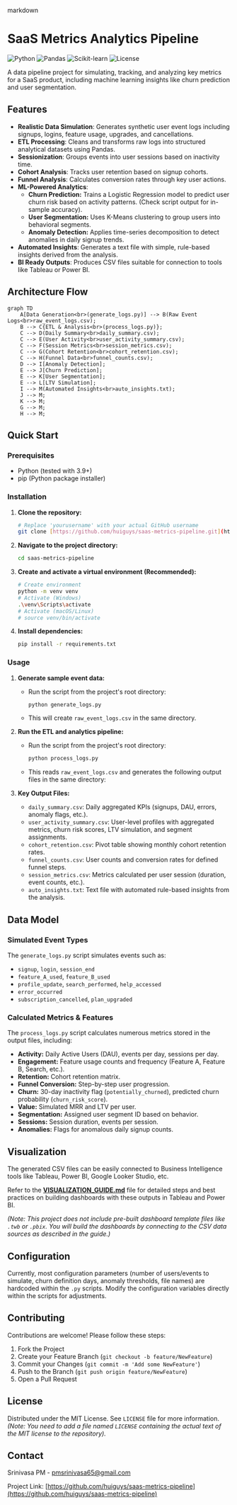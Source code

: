 markdown

# SaaS Metrics Analytics Pipeline


![Python](https://img.shields.io/badge/python-3.10%2B-blue)
![Pandas](https://img.shields.io/badge/pandas-2.0%2B-orange)
![Scikit-learn](https://img.shields.io/badge/scikit--learn-1.3%2B-red)
![License](https://img.shields.io/badge/license-MIT-green)



A data pipeline project for simulating, tracking, and analyzing key metrics for a SaaS product, including machine learning insights like churn prediction and user segmentation.

## Features

- **Realistic Data Simulation**: Generates synthetic user event logs including signups, logins, feature usage, upgrades, and cancellations.
- **ETL Processing**: Cleans and transforms raw logs into structured analytical datasets using Pandas.
- **Sessionization**: Groups events into user sessions based on inactivity time.
- **Cohort Analysis**: Tracks user retention based on signup cohorts.
- **Funnel Analysis**: Calculates conversion rates through key user actions.
- **ML-Powered Analytics**:
  - **Churn Prediction:** Trains a Logistic Regression model to predict user churn risk based on activity patterns. (Check script output for in-sample accuracy).
  - **User Segmentation:** Uses K-Means clustering to group users into behavioral segments.
  - **Anomaly Detection:** Applies time-series decomposition to detect anomalies in daily signup trends.
- **Automated Insights**: Generates a text file with simple, rule-based insights derived from the analysis.
- **BI Ready Outputs**: Produces CSV files suitable for connection to tools like Tableau or Power BI.

## Architecture Flow

```mermaid
graph TD
    A[Data Generation<br>(generate_logs.py)] --> B(Raw Event Logs<br>raw_event_logs.csv);
    B --> C{ETL & Analysis<br>(process_logs.py)};
    C --> D(Daily Summary<br>daily_summary.csv);
    C --> E(User Activity<br>user_activity_summary.csv);
    C --> F(Session Metrics<br>session_metrics.csv);
    C --> G(Cohort Retention<br>cohort_retention.csv);
    C --> H(Funnel Data<br>funnel_counts.csv);
    D --> I[Anomaly Detection];
    E --> J[Churn Prediction];
    E --> K[User Segmentation];
    E --> L[LTV Simulation];
    I --> M(Automated Insights<br>auto_insights.txt);
    J --> M;
    K --> M;
    G --> M;
    H --> M;
````

## Quick Start

### Prerequisites

  - Python (tested with 3.9+)
  - pip (Python package installer)

### Installation

1.  **Clone the repository:**
    ```bash
    # Replace 'yourusername' with your actual GitHub username
    git clone [https://github.com/huiguys/saas-metrics-pipeline.git](https://github.com/huiguys/saas-metrics-pipeline.git)
    ```
2.  **Navigate to the project directory:**
    ```bash
    cd saas-metrics-pipeline
    ```
3.  **Create and activate a virtual environment (Recommended):**
    ```bash
    # Create environment
    python -m venv venv
    # Activate (Windows)
    .\venv\Scripts\activate
    # Activate (macOS/Linux)
    # source venv/bin/activate
    ```
4.  **Install dependencies:**
    ```bash
    pip install -r requirements.txt
    ```

### Usage

1.  **Generate sample event data:**

      * Run the script from the project's root directory:
        ```bash
        python generate_logs.py
        ```
      * This will create `raw_event_logs.csv` in the same directory.

2.  **Run the ETL and analytics pipeline:**

      * Run the script from the project's root directory:
        ```bash
        python process_logs.py
        ```
      * This reads `raw_event_logs.csv` and generates the following output files in the same directory:

3.  **Key Output Files:**

      * `daily_summary.csv`: Daily aggregated KPIs (signups, DAU, errors, anomaly flags, etc.).
      * `user_activity_summary.csv`: User-level profiles with aggregated metrics, churn risk scores, LTV simulation, and segment assignments.
      * `cohort_retention.csv`: Pivot table showing monthly cohort retention rates.
      * `funnel_counts.csv`: User counts and conversion rates for defined funnel steps.
      * `session_metrics.csv`: Metrics calculated per user session (duration, event counts, etc.).
      * `auto_insights.txt`: Text file with automated rule-based insights from the analysis.

## Data Model

### Simulated Event Types

The `generate_logs.py` script simulates events such as:

  * `signup`, `login`, `session_end`
  * `feature_A_used`, `feature_B_used`
  * `profile_update`, `search_performed`, `help_accessed`
  * `error_occurred`
  * `subscription_cancelled`, `plan_upgraded`

### Calculated Metrics & Features

The `process_logs.py` script calculates numerous metrics stored in the output files, including:

  - **Activity:** Daily Active Users (DAU), events per day, sessions per day.
  - **Engagement:** Feature usage counts and frequency (Feature A, Feature B, Search, etc.).
  - **Retention:** Cohort retention matrix.
  - **Funnel Conversion:** Step-by-step user progression.
  - **Churn:** 30-day inactivity flag (`potentially_churned`), predicted churn probability (`churn_risk_score`).
  - **Value:** Simulated MRR and LTV per user.
  - **Segmentation:** Assigned user segment ID based on behavior.
  - **Sessions:** Session duration, events per session.
  - **Anomalies:** Flags for anomalous daily signup counts.

## Visualization

The generated CSV files can be easily connected to Business Intelligence tools like Tableau, Power BI, Google Looker Studio, etc.

Refer to the **[VISUALIZATION\_GUIDE.md](docs/VISUALIZATION_GUIDE.md)** file for detailed steps and best practices on building dashboards with these outputs in Tableau and Power BI.

*(Note: This project does not include pre-built dashboard template files like `.twb` or `.pbix`. You will build the dashboards by connecting to the CSV data sources as described in the guide.)*

## Configuration

Currently, most configuration parameters (number of users/events to simulate, churn definition days, anomaly thresholds, file names) are hardcoded within the `.py` scripts. Modify the configuration variables directly within the scripts for adjustments.

## Contributing

Contributions are welcome\! Please follow these steps:

1.  Fork the Project
2.  Create your Feature Branch (`git checkout -b feature/NewFeature`)
3.  Commit your Changes (`git commit -m 'Add some NewFeature'`)
4.  Push to the Branch (`git push origin feature/NewFeature`)
5.  Open a Pull Request

## License

Distributed under the MIT License. See `LICENSE` file for more information.
*(Note: You need to add a file named `LICENSE` containing the actual text of the MIT license to the repository).*

## Contact

Srinivasa PM - pmsrinivasa65@gmail.com

Project Link: [https://github.com/huiguys/saas-metrics-pipeline](https://github.com/huiguys/saas-metrics-pipeline)

